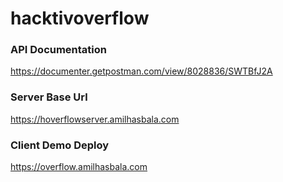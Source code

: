 # hacktivoverflow

### API Documentation
https://documenter.getpostman.com/view/8028836/SWTBfJ2A

### Server Base Url
https://hoverflowserver.amilhasbala.com

### Client Demo Deploy
https://overflow.amilhasbala.com